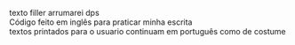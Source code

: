 texto filler arrumarei dps<br>
Código feito em inglês para praticar minha escrita<br>
textos printados para o usuario continuam em português como de costume

